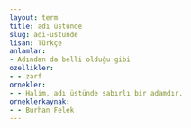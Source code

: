 ```yaml
---
layout: term
title: adı üstünde
slug: adi-ustunde
lisan: Türkçe
anlamlar:
- Adından da belli olduğu gibi
ozellikler:
- - zarf
ornekler:
- - Halim, adı üstünde sabırlı bir adamdır.
orneklerkaynak:
- - Burhan Felek
---
```

